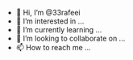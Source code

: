 - 👋 Hi, I’m @33rafeei
- 👀 I’m interested in ...
- 🌱 I’m currently learning ...
- 💞️ I’m looking to collaborate on ...
- 📫 How to reach me ...

<!---
33rafeei/33rafeei is a ✨ special ✨ repository because its `README.md` (this file) appears on your GitHub profile.
You can click the Preview link to take a look at your changes.
--->
